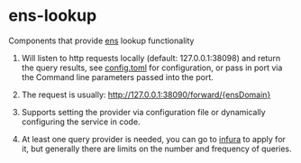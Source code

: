 # ens-lookup

Components that provide [ens](https://ens.domains/about/) lookup functionality

1. Will listen to http requests locally (default: 127.0.0.1:38098) and return the query results, see [config.toml](https://github.com/glen0125/ens-lookup/blob/main/config.toml) for configuration, or pass in port via the Command line parameters passed into the port.

2. The request is usually: http://127.0.0.1:38090/forward/{ensDomain}

3. Supports setting the provider via configuration file or dynamically configuring the service in code.

4. At least one query provider is needed, you can go to [infura](https://docs.infura.io/networks/ethereum/how-to/secure-a-project/project-id) to apply for it, but generally there are limits on the number and frequency of queries.
